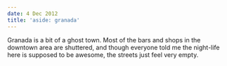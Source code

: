 ```yaml
---
date: 4 Dec 2012
title: 'aside: granada'
---
```


Granada is a bit of a ghost town.  Most of the bars and shops in the downtown area are shuttered, and though everyone told me the night-life here is supposed to be awesome, the streets just feel very empty.
